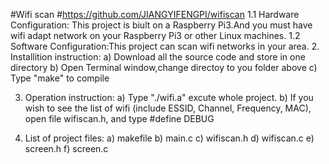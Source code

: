 #Wifi scan 
#https://github.com/JIANGYIFENGPI/wifiscan
1.1 Hardware Configuration:
 This project is biult on a Raspberry Pi3.And you must have wifi adapt network on your Raspberry Pi3 or other Linux machines.
1.2 Software Configuration:This project can scan wifi networks in your area.
2. Installition instruction:
a) Download all the source code and store in one directory
b) Open Terminal window,change directoy to you folder above
c) Type "make" to compile
  

3. Operation instruction:
a) Type "./wifi.a"  excute whole project.
b) If you wish to see the list of wifi (include ESSID, Channel, Frequency, MAC), open file wifiscan.h, and type #define DEBUG
  

4. List of project files:
  a) makefile
  b) main.c
  c) wifiscan.h
  d) wifiscan.c
  e) screen.h
  f) screen.c
  

